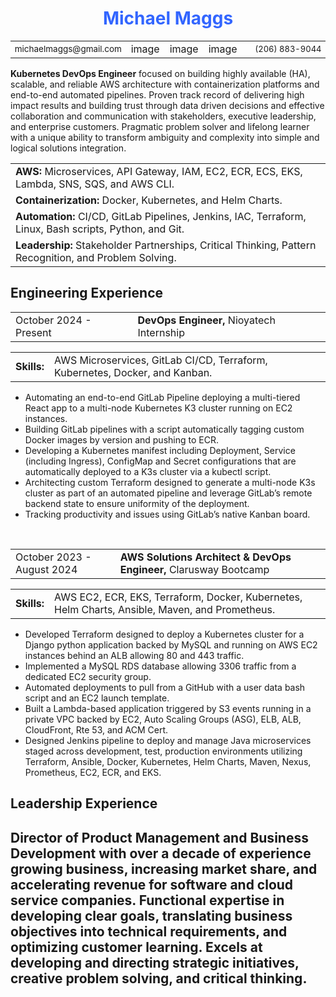 <h1 style="text-align:center; padding-bottom: 0; color: #3366ff">Michael Maggs</h1>

<table style="width: 100%; padding-top: 0">
    <tr>
        <td style="text-align:left; font-size:13.5px; width: 25%; border: 0px white">michaelmaggs@gmail.com</td>
        <td style="width: 7%; border: 0px white">image</td>
        <td style="width: 7%; border: 0px white">image</td>
        <td style="width:10%; border: 0px white">image</td>
        <td style="text-align: right;font-size: 13px; width 450%; border: 0px white">(206) 883-9044</td>
    </tr>
</table style="padding-bottom: 0">

**Kubernetes DevOps Engineer** focused on building highly available (HA), scalable, and reliable AWS architecture with containerization platforms and end-to-end automated pipelines.  Proven track record of delivering high impact results and building trust through data driven decisions and effective collaboration and communication with stakeholders, executive leadership, and enterprise customers.  Pragmatic problem solver and lifelong learner with a unique ability to transform ambiguity and complexity into simple and logical solutions integration.

<table>
    <tr>
        <td><b>AWS: </b>Microservices, API Gateway, IAM, EC2, ECR, ECS, EKS, Lambda, SNS, SQS, and AWS CLI.</td>
    </tr>
    <tr>
        <td><b>Containerization: </b>Docker, Kubernetes, and Helm Charts.</td>
    </tr>
        <td><b>Automation: </b>CI/CD, GitLab Pipelines, Jenkins, IAC, Terraform, Linux, Bash scripts, Python, and Git.</td>
    </tr>
    <tr>
        <td><b>Leadership: </b>Stakeholder Partnerships, Critical Thinking, Pattern Recognition, and Problem Solving.</td>
    </tr>
</table>

<h2 style="padding-top: 0">Engineering Experience</h2>
<table>
    <tr>
        <td>October 2024 - Present                </td>
        <td><b>DevOps Engineer,</b> Nioyatech Internship</td>
    </tr>
</table>
<table>
    <tr>
        <td><b>Skills:</b></td>
        <td>AWS Microservices, GitLab CI/CD, Terraform, Kubernetes, Docker, and Kanban.</td>
    </tr>
</table>

- Automating an end-to-end GitLab Pipeline deploying a multi-tiered React app to a multi-node Kubernetes K3 cluster running on EC2 instances.
- Building GitLab pipelines with a script automatically tagging custom Docker images by version and pushing to ECR.
- Developing a Kubernetes manifest including Deployment, Service (including Ingress), ConfigMap and Secret configurations that are automatically deployed to a K3s cluster via a kubectl script.
- Architecting custom Terraform designed to generate a multi-node K3s cluster as part of an automated pipeline and leverage GitLab’s remote backend state to ensure uniformity of the deployment.
- Tracking productivity and issues using GitLab’s native Kanban board.
<br>
<table>
    <tr>
        <td>October 2023 - August 2024                </td>
        <td><b>AWS Solutions Architect & DevOps Engineer,</b> Clarusway Bootcamp</td>
    </tr>
</table>
<table>
    <tr>
        <td><b>Skills:</b></td>
        <td>AWS EC2, ECR, EKS, Terraform, Docker, Kubernetes, Helm Charts, Ansible, Maven, and Prometheus.</td>
    </tr>
</table>

- Developed Terraform designed to deploy a Kubernetes cluster for a Django python application backed by MySQL and running on AWS EC2 instances behind an ALB allowing 80 and 443 traffic.
- Implemented a MySQL RDS database allowing 3306 traffic from a dedicated EC2 security group.
- Automated deployments to pull from a GitHub with a user data bash script and an EC2 launch template.
- Built a Lambda-based application triggered by S3 events running in a private VPC backed by EC2, Auto Scaling Groups (ASG), ELB, ALB, CloudFront, Rte 53, and ACM Cert.
- Designed Jenkins pipeline to deploy and manage Java microservices staged across development, test, production environments utilizing Terraform, Ansible, Docker, Kubernetes, Helm Charts, Maven, Nexus, Prometheus, EC2, ECR, and EKS.

<h2 style="padding-top: 0">Leadership Experience</h2>

**Director of Product Management and Business Development** with over a decade of experience growing business, increasing market share, and accelerating revenue for software and cloud service companies.  Functional  expertise in developing clear goals, translating business objectives into technical requirements, and optimizing customer learning. Excels at developing and directing strategic initiatives, creative problem solving, and critical thinking.
-